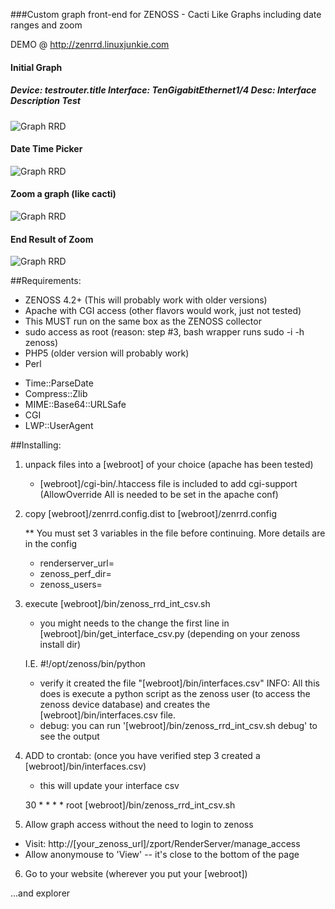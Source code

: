 ###Custom graph front-end for ZENOSS - Cacti Like Graphs including date ranges and zoom

DEMO @ http://zenrrd.linuxjunkie.com

#### Initial Graph
##### Device: testrouter.title   Interface: TenGigabitEthernet1/4   Desc: Interface Description Test
![Graph RRD](https://raw.github.com/ljunkie/zenrrd/master/screenshots/zenrrd_graph1.png)

#### Date Time Picker
![Graph RRD](https://raw.github.com/ljunkie/zenrrd/master/screenshots/zenrrd_graph_datetimepicker.png)

#### Zoom a graph (like cacti)
![Graph RRD](https://raw.github.com/ljunkie/zenrrd/master/screenshots/zenrrd_graph_zoom1.png)

#### End Result of Zoom
![Graph RRD](https://raw.github.com/ljunkie/zenrrd/master/screenshots/zenrrd_graph_zoom2.png)


##Requirements:

 * ZENOSS 4.2+ (This will probably work with older versions)
 * Apache with CGI access (other flavors would work, just not tested)
 * This MUST run on the same box as the ZENOSS collector
 * sudo access as root (reason: step #3, bash wrapper runs sudo -i -h zenoss) 
 * PHP5 (older version will probably work)
 * Perl
  - Time::ParseDate
  - Compress::Zlib
  - MIME::Base64::URLSafe
  - CGI
  - LWP::UserAgent

##Installing: 

1) unpack files into a [webroot] of your choice (apache has been tested)
   * [webroot]/cgi-bin/.htaccess file is included to add cgi-support 
     (AllowOverride All is needed to be set in the apache conf)

2) copy [webroot]/zenrrd.config.dist to [webroot]/zenrrd.config
   
   ** You must set 3 variables in the file before continuing. More details are in the config
   -   renderserver_url=
   -   zenoss_perf_dir=
   -   zenoss_users=
   
3) execute [webroot]/bin/zenoss_rrd_int_csv.sh
   - you might needs to the change the first line in [webroot]/bin/get_interface_csv.py  (depending on your zenoss install dir)
  
   I.E. #!/opt/zenoss/bin/python  

   - verify it created the file "[webroot]/bin/interfaces.csv"
      INFO: All this does is execute a python script as the zenoss user (to access the zenoss device database)
            and creates the [webroot]/bin/interfaces.csv file.
  
   * debug: you can run '[webroot]/bin/zenoss_rrd_int_csv.sh debug'  to see the output

4) ADD to crontab: (once you have verified step 3 created a [webroot]/bin/interfaces.csv)
    * this will update your interface csv
    
    30 * * * * root [webroot]/bin/zenoss_rrd_int_csv.sh

5) Allow graph access without the need to login to zenoss 

 * Visit: http://[your_zenoss_url]/zport/RenderServer/manage_access
 * Allow anonymouse to 'View' -- it's close to the bottom of the page

6) Go to your website (wherever you put your [webroot])

 ...and explorer

 
